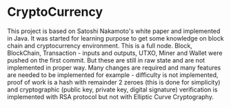 # CryptoCurrency
This project is based on Satoshi Nakamoto's white paper and implemented in Java. It was started for learning purpose to get some knowledge on block chain and cryptocurrency environment.
This is a full node. Block, BlockChain, Transaction - inputs and outputs, UTXO, Miner and Wallet were pushed on the first commit. But these are still in raw state and are not implemented in proper way.
Many changes are required and many features are needed to be implemented for example - difficulty is not implemented, proof of work is a hash with remainder 2 zeroes (this is done for simplicity) and 
cryptographic (public key, private key, digital signature) verification is implemented with RSA protocol but not with Elliptic Curve Cryptography.
